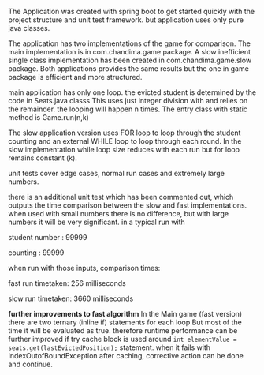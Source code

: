 The Application was created with spring boot to get started quickly with the project structure and  unit test framework. 
but application uses only pure java classes.

The application has two implementations of the game for comparison. The main implementation is in com.chandima.game package.
A slow inefficient single class implementation has been created in com.chandima.game.slow package.
Both applications provides the same results but the one in game package is efficient and more structured.

main application has only one loop. the evicted student is determined by the code in Seats.java classs
This uses just integer division with and relies on the remainder.
the looping will happen n times.
The entry class with static method is Game.run(n,k)

The slow application version uses FOR loop to loop through the student counting and an external WHILE loop to loop through each round.
In the slow implementation while loop size reduces with each run but for loop remains constant (k).


unit tests cover edge cases, normal run cases and extremely large numbers.


there is an additional unit test which has been commented out, which outputs the time comparison between the slow and fast implementations.
when used with small numbers there is no difference, but with large numbers it will be very significant.
in a typical run with 

student number : 99999

counting       : 99999

when run with those inputs, comparison times:

fast run timetaken: 256  milliseconds

slow run timetaken: 3660 milliseconds


**further improvements to fast algorithm**
In the Main game (fast version) there are two ternary (inline if) statements for each loop
But most of the time it will be evaluated as true. 
therefore runtime performance can be further improved if try cache block is used around 
`int elementValue = seats.get(lastEvictedPosition);` statement. 
when it fails with IndexOutofBoundException after caching, corrective action can be done and continue.

